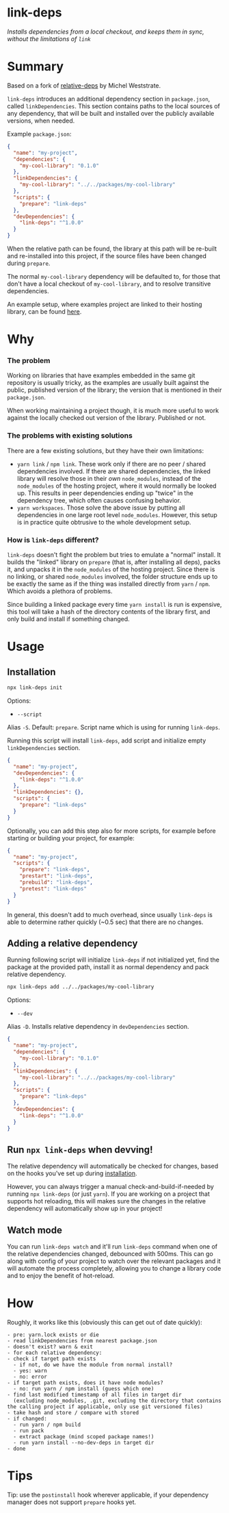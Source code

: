 # link-deps

_Installs dependencies from a local checkout, and keeps them in sync, without the limitations of `link`_

# Summary

Based on a fork of [relative-deps](https://github.com/mweststrate/relative-deps) by Michel Weststrate.

`link-deps` introduces an additional dependency section in `package.json`, called `linkDependencies`.
This section contains paths to the local sources of any dependency, that will be built and installed over the publicly available versions, when needed.

Example `package.json`:

```json
{
  "name": "my-project",
  "dependencies": {
    "my-cool-library": "0.1.0"
  },
  "linkDependencies": {
    "my-cool-library": "../../packages/my-cool-library"
  },
  "scripts": {
    "prepare": "link-deps"
  },
  "devDependencies": {
    "link-deps": "^1.0.0"
  }
}
```

When the relative path can be found, the library at this path will be re-built and re-installed into this project, if the source files have been changed during `prepare`.

The normal `my-cool-library` dependency will be defaulted to, for those that don't have a local checkout of `my-cool-library`, and to resolve transitive dependencies.

An example setup, where examples project are linked to their hosting library, can be found [here](https://github.com/mobxjs/mst-gql/pull/40/commits/4d2c0858f8c44a562c0244466b56f79b0ed7591b).

# Why

### The problem

Working on libraries that have examples embedded in the same git repository is usually tricky, as the examples are usually built against the public, published version of the library; the version that is mentioned in their `package.json`.

When working maintaining a project though, it is much more useful to work against the locally checked out version of the library. Published or not.

### The problems with existing solutions

There are a few existing solutions, but they have their own limitations:

- `yarn link` / `npm link`. These work only if there are no peer / shared dependencies involved. If there are shared dependencies, the linked library will resolve those in their _own_ `node_modules`, instead of the `node_modules` of the hosting project, where it would normally be looked up. This results in peer dependencies ending up "twice" in the dependency tree, which often causes confusing behavior.
- `yarn workspaces`. Those solve the above issue by putting all dependencies in one large root level `node_modules`. However, this setup is in practice quite obtrusive to the whole development setup.

### How is `link-deps` different?

`link-deps` doesn't fight the problem but tries to emulate a "normal" install. It builds the "linked" library on `prepare` (that is, after installing all deps), packs it, and unpacks it in the `node_modules` of the hosting project. Since there is no linking, or shared `node_modules` involved, the folder structure ends up to be exactly the same as if the thing was installed directly from `yarn` / `npm`. Which avoids a plethora of problems.

Since building a linked package every time `yarn install` is run is expensive, this tool will take a hash of the directory contents of the library first, and only build and install if something changed.

# Usage

## Installation

```bash
npx link-deps init
```

Options:

- `--script`

Alias `-S`. Default: `prepare`. Script name which is using for running `link-deps`.

Running this script will install `link-deps`, add script and initialize empty `linkDependencies` section.

```json
{
  "name": "my-project",
  "devDependencies": {
    "link-deps": "^1.0.0"
  },
  "linkDependencies": {},
  "scripts": {
    "prepare": "link-deps"
  }
}
```

Optionally, you can add this step also for more scripts, for example before starting or building your project, for example:

```json
{
  "name": "my-project",
  "scripts": {
    "prepare": "link-deps",
    "prestart": "link-deps",
    "prebuild": "link-deps",
    "pretest": "link-deps"
  }
}
```

In general, this doesn't add to much overhead, since usually `link-deps` is able to determine rather quickly (~0.5 sec) that there are no changes.

## Adding a relative dependency

Running following script will initialize `link-deps` if not initialized yet, find the package at the provided path, install it as normal dependency and pack relative dependency.

```bash
npx link-deps add ../../packages/my-cool-library
```

Options:

- `--dev`

Alias `-D`. Installs relative dependency in `devDependencies` section.

```json
{
  "name": "my-project",
  "dependencies": {
    "my-cool-library": "0.1.0"
  },
  "linkDependencies": {
    "my-cool-library": "../../packages/my-cool-library"
  },
  "scripts": {
    "prepare": "link-deps"
  },
  "devDependencies": {
    "link-deps": "^1.0.0"
  }
}
```

## Run `npx link-deps` when devving!

The relative dependency will automatically be checked for changes, based on the hooks you've set up during [installation](#installation).

However, you can always trigger a manual check-and-build-if-needed by running `npx link-deps` (or just `yarn`). If you are working on a project that supports
hot reloading, this will makes sure the changes in the relative dependency will automatically show up in your project!

## Watch mode

You can run `link-deps watch` and it'll run `link-deps` command when one of the relative dependencies changed, debounced with 500ms.
This can go along with config of your project to watch over the relevant packages and it will automate the process completely,
allowing you to change a library code and to enjoy the benefit of hot-reload.

# How

Roughly, it works like this (obviously this can get out of date quickly):

```
- pre: yarn.lock exists or die
- read linkDependencies from nearest package.json
- doesn't exist? warn & exit
- for each relative dependency:
- check if target path exists
  - if not, do we have the module from normal install?
  - yes: warn
  - no: error
- if target path exists, does it have node modules?
  - no: run yarn / npm install (guess which one)
- find last modified timestamp of all files in target dir
  (excluding node_modules, .git, excluding the directory that contains the calling project if applicable, only use git versioned files)
- take hash and store / compare with stored
- if changed:
  - run yarn / npm build
  - run pack
  - extract package (mind scoped package names!)
  - run yarn install --no-dev-deps in target dir
- done
```

# Tips

Tip: use the `postinstall` hook wherever applicable, if your dependency manager does not support `prepare` hooks yet.
